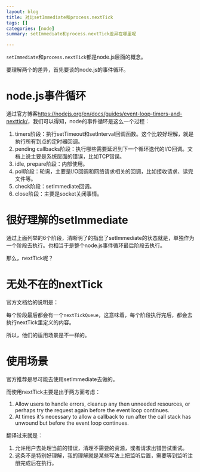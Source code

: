 ```yaml
---
layout: blog
title: 对比setImmediate和process.nextTick
tags: []
categories: [node]
summary: setImmediate和process.nextTick差异在哪里呢

---
```


`setImmediate`和`process.nextTick`都是node.js层面的概念。

要理解两个的差异，首先要谈的node.js的事件循环。

# node.js事件循环

通过官方博客<https://nodejs.org/en/docs/guides/event-loop-timers-and-nexttick/>，我们可以得知，node的事件循环是这么一个过程：

1. timers阶段：执行setTimeout和setInterval回调函数。这个比较好理解，就是执行所有到点的定时器回调。
2. pending callbacks阶段：执行哪些需要延迟到下一个循环迭代的I/O回调。文档上说主要是系统层面的错误，比如TCP错误。
3. idle, prepare阶段：内部使用。
4. poll阶段：轮询，主要是I/O回调和网络请求相关的回调，比如接收请求、读完文件等。
5. check阶段：setImmediate回调。
6. close阶段：主要是socket关闭事情。

# 很好理解的setImmediate

通过上面列举的6个阶段，清晰明了的指出了setImmediate的状态就是，单独作为一个阶段去执行。也相当于是整个node.js事件循环最后阶段去执行。

那么，nextTick呢？

# 无处不在的nextTick

官方文档给的说明是：

每个阶段最后都会有一个`nextTickQueue`，这意味着，每个阶段执行完后，都会去执行nextTick里定义的内容。

所以，他们的适用场景是不一样的。

# 使用场景

官方推荐是尽可能去使用setImmediate去做的。

而使用nextTick主要是出于两方面考虑：

1. Allow users to handle errors, cleanup any then unneeded resources, or perhaps try the request again before the event loop continues.
2. At times it's necessary to allow a callback to run after the call stack has unwound but before the event loop continues.

翻译过来就是：

1. 允许用户去处理当前的错误，清理不需要的资源，或者请求出错尝试重试。
2. 这条不是特别好理解，我的理解就是某些写法上把监听后置，需要等到监听注册完成后在执行。